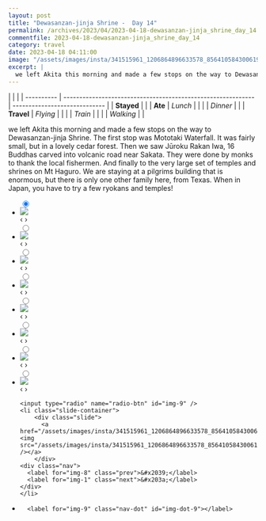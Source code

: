 ```yaml
---
layout: post
title: "Dewasanzan-jinja Shrine -  Day 14"
permalink: /archives/2023/04/2023-04-18-dewasanzan-jinja_shrine_day_14.html
commentfile: 2023-04-18-dewasanzan-jinja_shrine_day_14
category: travel
date: 2023-04-18 04:11:00
image: "/assets/images/insta/341515961_1206864896633578_8564105843006195744_n_18029777080446733.jpg"
excerpt: |
  we left Akita this morning and made a few stops on the way to Dewasanzan-jinja Shrine. The first stop was Mototaki Waterfall. It was fairly small, but in a lovely cedar forest. Then we saw Jūroku Rakan Iwa, 16 Buddhas carved into volcanic road near Sakata. They were done by monks to thank the local fishermen. And finally to the very large set of temples and shrines on Mt Haguro. We are staying at a pilgrims building that is enormous, but there is only one other family here, from Texas. When in Japan, you have to try a few ryokans and temples!
---
```


|            |                                                              |
| ---------- | ------------------------------------------------------------ | ----------------------------- |
| **Stayed** |  |
| **Ate**    | _Lunch_                                                      |          |
|            | _Dinner_                                                     |          |
| **Travel** | _Flying_                                                     |          |
|            | _Train_                                                      |          |
|            | _Walking_                                                    |          |


we left Akita this morning and made a few stops on the way to Dewasanzan-jinja Shrine. The first stop was Mototaki Waterfall. It was fairly small, but in a lovely cedar forest. Then we saw Jūroku Rakan Iwa, 16 Buddhas carved into volcanic road near Sakata. They were done by monks to thank the local fishermen. And finally to the very large set of temples and shrines on Mt Haguro. We are staying at a pilgrims building that is enormous, but there is only one other family here, from Texas. When in Japan, you have to try a few ryokans and temples!


<ul class="slides">
    <input type="radio" name="radio-btn" id="img-1" checked="checked" />
    <li class="slide-container">
        <div class="slide">
          <a href="/assets/images/insta/342058473_1596057317566583_1705129404154370873_n_17976132860033751.jpg"><img src="/assets/images/insta/342058473_1596057317566583_1705129404154370873_n_17976132860033751.jpg" /></a>
        </div>
    <div class="nav">
      <label for="img-9" class="prev">&#x2039;</label>
      <label for="img-2" class="next">&#x203a;</label>
    </div>
    </li>
        <input type="radio" name="radio-btn" id="img-2"  />
    <li class="slide-container">
        <div class="slide">
          <a href="/assets/images/insta/341551495_602264148600966_1363645411917150214_n_18184945168266995.jpg"><img src="/assets/images/insta/341551495_602264148600966_1363645411917150214_n_18184945168266995.jpg" /></a>
        </div>
    <div class="nav">
      <label for="img-1" class="prev">&#x2039;</label>
      <label for="img-3" class="next">&#x203a;</label>
    </div>
    </li>
        <input type="radio" name="radio-btn" id="img-3"  />
    <li class="slide-container">
        <div class="slide">
          <a href="/assets/images/insta/341774701_1219090162081792_3162089341857546627_n_18018148630554240.jpg"><img src="/assets/images/insta/341774701_1219090162081792_3162089341857546627_n_18018148630554240.jpg" /></a>
        </div>
    <div class="nav">
      <label for="img-2" class="prev">&#x2039;</label>
      <label for="img-4" class="next">&#x203a;</label>
    </div>
    </li>
        <input type="radio" name="radio-btn" id="img-4"  />
    <li class="slide-container">
        <div class="slide">
          <a href="/assets/images/insta/341530747_1068846830738723_2889779212390702254_n_17879650790845842.jpg"><img src="/assets/images/insta/341530747_1068846830738723_2889779212390702254_n_17879650790845842.jpg" /></a>
        </div>
    <div class="nav">
      <label for="img-3" class="prev">&#x2039;</label>
      <label for="img-5" class="next">&#x203a;</label>
    </div>
    </li>
        <input type="radio" name="radio-btn" id="img-5"  />
    <li class="slide-container">
        <div class="slide">
          <a href="/assets/images/insta/341873376_957762581914439_8121896835492913311_n_17950651583599694.jpg"><img src="/assets/images/insta/341873376_957762581914439_8121896835492913311_n_17950651583599694.jpg" /></a>
        </div>
    <div class="nav">
      <label for="img-4" class="prev">&#x2039;</label>
      <label for="img-6" class="next">&#x203a;</label>
    </div>
    </li>
        <input type="radio" name="radio-btn" id="img-6"  />
    <li class="slide-container">
        <div class="slide">
          <a href="/assets/images/insta/341379342_462717826042840_5823154030470504804_n_17971896638096130.jpg"><img src="/assets/images/insta/341379342_462717826042840_5823154030470504804_n_17971896638096130.jpg" /></a>
        </div>
    <div class="nav">
      <label for="img-5" class="prev">&#x2039;</label>
      <label for="img-7" class="next">&#x203a;</label>
    </div>
    </li>
        <input type="radio" name="radio-btn" id="img-7"  />
    <li class="slide-container">
        <div class="slide">
          <a href="/assets/images/insta/341905871_1656790764773873_4538647328632956183_n_18354879796019690.jpg"><img src="/assets/images/insta/341905871_1656790764773873_4538647328632956183_n_18354879796019690.jpg" /></a>
        </div>
    <div class="nav">
      <label for="img-6" class="prev">&#x2039;</label>
      <label for="img-8" class="next">&#x203a;</label>
    </div>
    </li>
        <input type="radio" name="radio-btn" id="img-8"  />
    <li class="slide-container">
        <div class="slide">
          <a href="/assets/images/insta/341529370_582571157179523_536292037324530408_n_18005350918650170.jpg"><img src="/assets/images/insta/341529370_582571157179523_536292037324530408_n_18005350918650170.jpg" /></a>
        </div>
    <div class="nav">
      <label for="img-7" class="prev">&#x2039;</label>
      <label for="img-9" class="next">&#x203a;</label>
    </div>
    </li>
    
    <input type="radio" name="radio-btn" id="img-9" />
    <li class="slide-container">
        <div class="slide">
          <a href="/assets/images/insta/341515961_1206864896633578_8564105843006195744_n_18029777080446733.jpg"><img src="/assets/images/insta/341515961_1206864896633578_8564105843006195744_n_18029777080446733.jpg" /></a>
        </div>
    <div class="nav">
      <label for="img-8" class="prev">&#x2039;</label>
      <label for="img-1" class="next">&#x203a;</label>
    </div>
    </li>
			
<li class="nav-dots">
      <label for="img-1" class="nav-dot" id="img-dot-1"></label>
      <label for="img-2" class="nav-dot" id="img-dot-2"></label>
      <label for="img-3" class="nav-dot" id="img-dot-3"></label>
      <label for="img-4" class="nav-dot" id="img-dot-4"></label>
      <label for="img-5" class="nav-dot" id="img-dot-5"></label>
      <label for="img-6" class="nav-dot" id="img-dot-6"></label>
      <label for="img-7" class="nav-dot" id="img-dot-7"></label>
      <label for="img-8" class="nav-dot" id="img-dot-8"></label>

      <label for="img-9" class="nav-dot" id="img-dot-9"></label>

</li>
</ul>        
             

		
